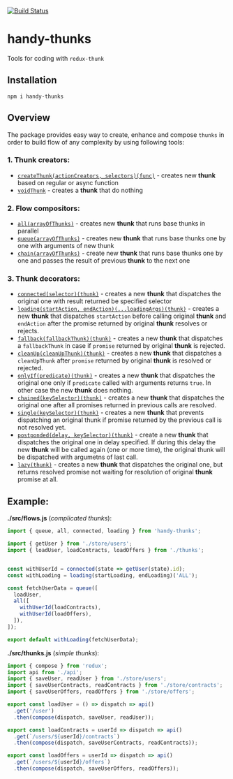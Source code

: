 [![Build Status](https://travis-ci.org/DScheglov/handy-thunks.svg?branch=master)](https://travis-ci.org/DScheglov/handy-thunks)
# handy-thunks

Tools for coding with `redux-thunk`

## Installation

```shell
npm i handy-thunks
```

## Overview

The package provides easy way to create, enhance and compose `thunks` in order to build flow of any complexity by using following tools:

### 1. **Thunk** creators:
   - [`createThunk(actionCreators, selectors)(func)`](https://github.com/DScheglov/handy-thunks/tree/master/samples/create-thunk) - creates new **thunk** based on regular or async function
   - [`voidThunk`](https://github.com/DScheglov/handy-thunks/tree/master/samples/void-thunk) - creates a **thunk** that do nothing

### 2. Flow compositors:
   - [`all(arrayOfThunks)`](https://github.com/DScheglov/handy-thunks/tree/master/samples/all) - creates new **thunk** that runs base thunks in parallel
   - [`queue(arrayOfThunks)`](https://github.com/DScheglov/handy-thunks/tree/master/samples/queue) - creates new **thunk** that runs base thunks one by one with arguments of new thunk
   - [`chain(arrayOfThunks)`](https://github.com/DScheglov/handy-thunks/tree/master/samples/chain) - create new **thunk** that runs base thunks one by one and passes the result of previous **thunk** to the next one


### 3. **Thunk** decorators:
   - [`connected(selector)(thunk)`](https://github.com/DScheglov/handy-thunks/tree/master/samples/connected) - creates a new **thunk** that dispatches the original one with result returned be specified selector
   - [`loading(startAction, endAction)(...loadingArgs)(thunk)`](https://github.com/DScheglov/handy-thunks/tree/master/samples/loading) - creates a new **thunk** that dispatches `startAction` before calling original **thunk** and `endAction` after the promise returned by original **thunk** resolves or rejects.
   - [`fallback(fallbackThunk)(thunk)`](https://github.com/DScheglov/handy-thunks/tree/master/samples/fallback) - creates a new **thunk** that dispatches a `fallbackThunk` in case if `promise` returned by original **thunk** is rejected.
   - [`cleanUp(cleanUpThunk)(thunk)`](https://github.com/DScheglov/handy-thunks/tree/master/samples/clean-up) - creates a new **thunk** that dispatches a `cleanUpThunk` after `promise` returned by original **thunk** is resolved or rejected.
   - [`onlyIf(predicate)(thunk)`](https://github.com/DScheglov/handy-thunks/tree/master/samples/only-if) - creates a new **thunk** that dispatches the original one only if `predicate` called with arguments returns `true`. In other case the new **thunk** does nothing.
   - [`chained(keySelector)(thunk)`](https://github.com/DScheglov/handy-thunks/tree/master/samples/chained) - creates a new **thunk** that dispatches the original one after all promises returned in previous calls are resolved.
   - [`single(keySelector)(thunk)`](https://github.com/DScheglov/handy-thunks/tree/master/samples/single) - creates a new **thunk** that prevents dispatching an original thunk if promise returned by the previous call is not resolved yet.
   - [`postponded(delay, keySelector)(thunk)`](https://github.com/DScheglov/handy-thunks/tree/master/samples/postponded) - create a new **thunk** that dispatches the original one in delay specified. If during this delay the new **thunk** will be called again (one or more time), the original thunk will be dispatched with argumetns of last call.
   - [`lazy(thunk)`](https://github.com/DScheglov/handy-thunks/tree/master/samples/lazy) - creates a new **thunk** that dispatches the original one, but returns resolved promise not waiting for resolution of original **thunk** promise at all.


## Example:

**./src/flows.js** (*complicated thunks*):
```js
import { queue, all, connected, loading } from 'handy-thunks';

import { getUser } from './store/users';
import { loadUser, loadContracts, loadOffers } from './thunks';


const withUserId = connected(state => getUser(state).id);
const withLoading = loading(startLoading, endLoading)('ALL');

const fetchUserData = queue([
  loadUser,
  all([
    withUserId(loadContracts),
    withUserId(loadOffers),
  ]),
]);

export default withLoading(fetchUserData);
```

**./src/thunks.js** (*simple thunks*):
```js
import { compose } from 'redux';
import api from './api';
import { saveUser, readUser } from './store/users';
import { saveUserContracts, readContracts } from './store/contracts';
import { saveUserOffers, readOffers } from './store/offers';

export const loadUser = () => dispatch => api()
  .get('/user')
  .then(compose(dispatch, saveUser, readUser));

export const loadContracts = userId => dispatch => api()
  .get(`/users/${userId}/contracts`)
  .then(compose(dispatch, saveUserContracts, readContracts));

export const loadOffers = userId => dispatch => api()
  .get(`/users/${userId}/offers`)
  .then(compose(dispatch, saveUserOffers, readOffers));
```


